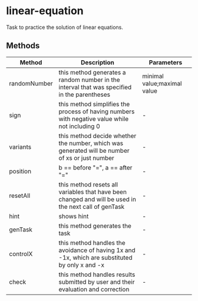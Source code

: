 # linear-equation

Task to practice the solution of linear equations.

## Methods

<!-- @vuese:linear-equation:methods:start -->
|Method|Description|Parameters|
|---|---|---|
|randomNumber|this method generates a random number in the interval that was specified in the parentheses|minimal value;maximal value|
|sign|this method simplifies the process of having numbers with negative value while not including 0|-|
|variants|this method decide whether the number, which was generated will be number of xs or just number|-|
|position|b == before "=", a == after "="|-|
|resetAll|this method resets all variables that have been changed and will be used in the next call of genTask|-|
|hint|shows hint|-|
|genTask|this method generates the task|-|
|controlX|this method handles the avoidance of having 1x and -1x, which are substituted by only x and -x|-|
|check|this method handles results submitted by user and their evaluation and correction|-|

<!-- @vuese:linear-equation:methods:end -->


